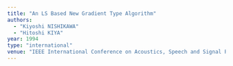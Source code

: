 ```yaml
---
title: "An LS Based New Gradient Type Algorithm"
authors:
  - "Kiyoshi NISHIKAWA"
  - "Hitoshi KIYA"
year: 1994
type: "international"
venue: "IEEE International Conference on Acoustics, Speech and Signal Processing, 1994-04-01."
---
```

